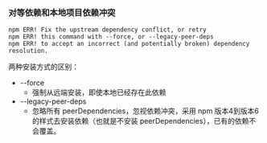 

### 对等依赖和本地项目依赖冲突

```
npm ERR! Fix the upstream dependency conflict, or retry
npm ERR! this command with --force, or --legacy-peer-deps
npm ERR! to accept an incorrect (and potentially broken) dependency resolution.
```


两种安装方式的区别：
- --force
	- 强制从远端安装，即使本地已经存在此依赖
- --legacy-peer-deps
	- 忽略所有 peerDependencies，忽视依赖冲突，采用 npm 版本4到版本6的样式去安装依赖（也就是不安装 peerDependencies），已有的依赖不会覆盖。